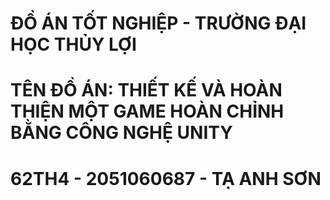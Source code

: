 # ĐỒ ÁN TỐT NGHIỆP - TRƯỜNG ĐẠI HỌC THỦY LỢI
# TÊN ĐỒ ÁN: THIẾT KẾ VÀ HOÀN THIỆN MỘT GAME HOÀN CHỈNH BẰNG CÔNG NGHỆ UNITY
# 62TH4 - 2051060687 - TẠ ANH SƠN
